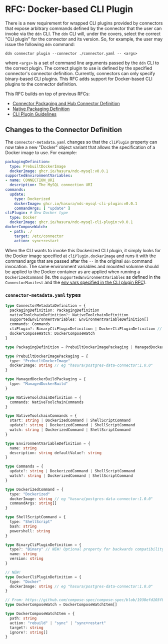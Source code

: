 # RFC: Docker-based CLI Plugin

There is a new requirement for wrapped CLI plugins provided by connectors that expose arbitrary commands defined by the connector that the user can invoke via the `ddn` CLI. The `ddn` CLI will, under the covers, select the correct "CLI plugin" for the connector and its version. So, for example, the user may issue the following `ddn` command:

```
ddn connector plugin --connector ./connector.yaml -- <args>
```

where `<args>` is a set of command line arguments passed by the `ddn` CLI to the correct plugin. The correct plugin to use is defined by the specified connector's connector definition. Currently, connectors can only specify binary-based CLI plugins. This RFC adds support for Docker-based CLI plugins to the connector definition.

This RFC builds on top of previous RFCs:
* [Connector Packaging and Hub Connector Definition](https://github.com/hasura/ndc-hub/blob/main/rfcs/0001-packaging.md)
* [Native Packaging Definition](https://github.com/hasura/ndc-hub/blob/main/rfcs/0004-native-packaging.md)
* [CLI Plugin Guidelines](https://github.com/hasura/ndc-hub/blob/11be49aa671924c2f5ddcd18a3ff3cbfe9a2e5c3/rfcs/0002-cli-guidelines.md)

## Changes to the Connector Definition
The `connector-metadata.yaml` changes so that the `cliPlugin` property can now take a new "Docker" object variant that allows the specification of a Docker image to use. For example:

```yaml
packagingDefinition:
  type: PrebuiltDockerImage
  dockerImage: ghcr.io/hasura/ndc-mysql:v0.0.1
supportedEnvironmentVariables:
- name: CONNECTION_URI
  description: The MySQL connection URI
commands:
  update:
    type: Dockerized
    dockerImage: ghcr.io/hasura/ndc-mysql-cli-plugin:v0.0.1
    commandArgs: [ "update" ]
cliPlugin: # New Docker type
  type: Docker
  dockerImage: ghcr.io/hasura/ndc-mysql-cli-plugin:v0.0.1
dockerComposeWatch:
  - path: ./
    target: /etc/connector
    action: sync+restart
```

When the CLI wants to invoke this Dockerized CLI plugin, it simply looks for the Docker image specified at `cliPlugin.dockerImage` and runs it with the command args that are passed after the `--` in the original `ddn` command invocation. The same environment variables and mounted volumne should be applied to the Docker container as are applied when running a `DockerizedCommand` (ie. the `supportedEnvironmentVariables` as defined in the `ConnectorManifest` and the [env vars specified in the CLI plugin RFC](https://github.com/hasura/ndc-hub/blob/11be49aa671924c2f5ddcd18a3ff3cbfe9a2e5c3/rfcs/0002-cli-guidelines.md#inputs-to-the-plugin-invocation)).

### `connector-metadata.yaml` types

```typescript
type ConnectorMetadataDefinition = {
  packagingDefinition: PackagingDefinition
  nativeToolchainDefinition?: NativeToolchainDefinition
  supportedEnvironmentVariables: EnvironmentVariableDefinition[]
  commands: Commands
  cliPlugin?: BinaryCliPluginDefinition | DockerCliPluginDefinition // NEW: DockerCliPluginDefinition variant
  dockerComposeWatch: DockerComposeWatch
}

type PackagingDefinition = PrebuiltDockerImagePackaging | ManagedDockerBuildPackaging

type PrebuiltDockerImagePackaging = {
  type: "PrebuiltDockerImage"
  dockerImage: string // eg "hasura/postgres-data-connector:1.0.0"
}

type ManagedDockerBuildPackaging = {
  type: "ManagedDockerBuild"
}

type NativeToolchainDefinition = {
  commands: NativeToolchainCommands
}

type NativeToolchainCommands = {
  start: string | DockerizedCommand | ShellScriptCommand
  update?: string | DockerizedCommand | ShellScriptCommand
  watch: string | DockerizedCommand | ShellScriptCommand
}

type EnvironmentVariableDefinition = {
  name: string
  description: string defaultValue?: string
}

type Commands = {
  update?: string | DockerizedCommand | ShellScriptCommand
  watch?: string | DockerizedCommand | ShellScriptCommand
}

type DockerizedCommand = {
  type: "Dockerized"
  dockerImage: string // eg "hasura/postgres-data-connector:1.0.0"
  commandArgs: string[]
}

type ShellScriptCommand = {
  type: "ShellScript"
  bash: string
  powershell: string
}

type BinaryCliPluginDefinition = {
  type?: "Binary" // NEW! Optional property for backwards compatibility, should be specified with "Binary" from now on
  name: string
  version: string
}

// NEW!
type DockerCliPluginDefinition = {
  type: "Docker"
  dockerImage: string // eg "hasura/postgres-data-connector:1.0.0"
}

// From: https://github.com/compose-spec/compose-spec/blob/1938efd103f8e0817ca90e5f15177ec0317bbaf8/schema/compose-spec.json#L455
type DockerComposeWatch = DockerComposeWatchItem[]

type DockerComposeWatchItem = {
  path: string
  action: "rebuild" | "sync" | "sync+restart"
  target?: string
  ignore?: string[]
}
```
